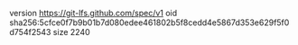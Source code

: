 version https://git-lfs.github.com/spec/v1
oid sha256:5cfce0f7b9b01b7d080edee461802b5f8cedd4e5867d353e629f5f0d754f2543
size 2240
